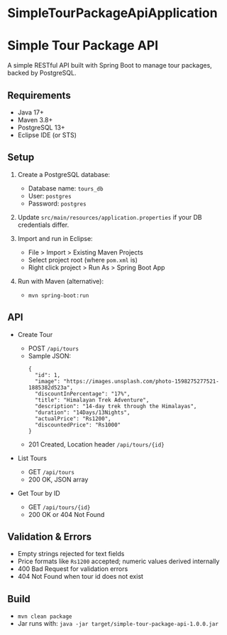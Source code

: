 # SimpleTourPackageApiApplication

# Simple Tour Package API

A simple RESTful API built with Spring Boot to manage tour packages, backed by PostgreSQL.

## Requirements
- Java 17+
- Maven 3.8+
- PostgreSQL 13+
- Eclipse IDE (or STS)

## Setup

1. Create a PostgreSQL database:
   - Database name: `tours_db`
   - User: `postgres`
   - Password: `postgres`

2. Update `src/main/resources/application.properties` if your DB credentials differ.

3. Import and run in Eclipse:
   - File > Import > Existing Maven Projects
   - Select project root (where `pom.xml` is)
   - Right click project > Run As > Spring Boot App

4. Run with Maven (alternative):
   - `mvn spring-boot:run`

## API

- Create Tour
  - POST `/api/tours`
  - Sample JSON:
    ```
    {
      "id": 1,
      "image": "https://images.unsplash.com/photo-1598275277521-1885382d523a",
      "discountInPercentage": "17%",
      "title": "Himalayan Trek Adventure",
      "description": "14-day trek through the Himalayas",
      "duration": "14Days/13Nights",
      "actualPrice": "Rs1200",
      "discountedPrice": "Rs1000"
    }
    ```
  - 201 Created, Location header `/api/tours/{id}`

- List Tours
  - GET `/api/tours`
  - 200 OK, JSON array

- Get Tour by ID
  - GET `/api/tours/{id}`
  - 200 OK or 404 Not Found

## Validation & Errors
- Empty strings rejected for text fields
- Price formats like `Rs1200` accepted; numeric values derived internally
- 400 Bad Request for validation errors
- 404 Not Found when tour id does not exist

## Build
- `mvn clean package`
- Jar runs with: `java -jar target/simple-tour-package-api-1.0.0.jar`

